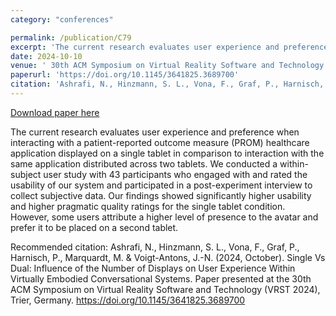 ```yaml
---
category: "conferences"

permalink: /publication/C79
excerpt: 'The current research evaluates user experience and preference when interacting with a patient-reported outcome measure (PROM) healthcare application displayed on a single tablet in comparison to interaction with the same application distributed across two tablets. We conducted a within-subject user study with 43 participants who engaged with and rated the usability of our system and participated in a post-experiment interview to collect subjective data. Our findings showed significantly higher usability and higher pragmatic quality ratings for the single tablet condition. However, some users attribute a higher level of presence to the avatar and prefer it to be placed on a second tablet.'
date: 2024-10-10
venue: ' 30th ACM Symposium on Virtual Reality Software and Technology'
paperurl: 'https://doi.org/10.1145/3641825.3689700'
citation: 'Ashrafi, N., Hinzmann, S. L., Vona, F., Graf, P., Harnisch, P., Marquardt, M. &amp; Voigt-Antons, J.-N. (2024, October). Single Vs Dual: Influence of the Number of Displays on User Experience Within Virtually Embodied Conversational Systems. Paper presented at the 30th ACM Symposium on Virtual Reality Software and Technology (VRST 2024), Trier, Germany. https://doi.org/10.1145/3641825.3689700'
---
```


<a href='https://doi.org/10.1145/3641825.3689700'>Download paper here</a>

The current research evaluates user experience and preference when interacting with a patient-reported outcome measure (PROM) healthcare application displayed on a single tablet in comparison to interaction with the same application distributed across two tablets. We conducted a within-subject user study with 43 participants who engaged with and rated the usability of our system and participated in a post-experiment interview to collect subjective data. Our findings showed significantly higher usability and higher pragmatic quality ratings for the single tablet condition. However, some users attribute a higher level of presence to the avatar and prefer it to be placed on a second tablet.

Recommended citation: Ashrafi, N., Hinzmann, S. L., Vona, F., Graf, P., Harnisch, P., Marquardt, M. & Voigt-Antons, J.-N. (2024, October). Single Vs Dual: Influence of the Number of Displays on User Experience Within Virtually Embodied Conversational Systems. Paper presented at the 30th ACM Symposium on Virtual Reality Software and Technology (VRST 2024), Trier, Germany. https://doi.org/10.1145/3641825.3689700
